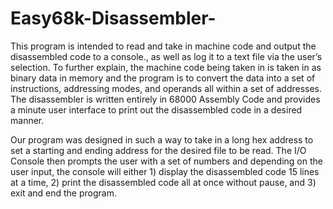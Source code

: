 # Easy68k-Disassembler-
This program is intended to read and take in machine code and output the disassembled code to a console., as well as log it to a text file via the user’s selection. To further explain, the machine code being taken in is taken in as binary data in memory and the program is to convert the data into a set of instructions, addressing modes, and operands all within a set of addresses. The disassembler is written entirely in 68000 Assembly Code and provides a minute user interface to print out the disassembled code in a desired manner.

Our program was designed in such a way to take in a long hex address to set a starting and ending address for the desired file to be read. The I/O Console then prompts the user with a set of numbers and depending on the user input, the console will either 1) display the disassembled code 15 lines at a time, 2) print the disassembled code all at once without pause, and 3) exit and end the program. 
